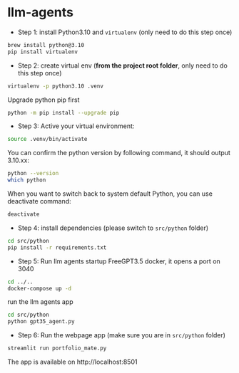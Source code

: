 # llm-agents

- Step 1: install Python3.10 and `virtualenv` (only need to do this step once)
```bash
brew install python@3.10
pip install virtualenv
```

- Step 2: create virtual env (**from the project root folder**, only need to do this step once)
```bash
virtualenv -p python3.10 .venv
```
Upgrade python pip first
```bash
python -m pip install --upgrade pip
```

- Step 3: Active your virtual environment:
```bash
source .venv/bin/activate
```
You can confirm the python version by following command, it should output 3.10.xx:
```bash
python --version
which python
```
When you want to switch back to system default Python, you can use deactivate command:
```bash
deactivate
```

- Step 4: install dependencies (please switch to `src/python` folder)
```bash
cd src/python
pip install -r requirements.txt
```

- Step 5: Run llm agents 
startup FreeGPT3.5 docker, it opens a port on 3040 
```bash
cd ../..
docker-compose up -d
```
run the llm agents app
```bash
cd src/python
python gpt35_agent.py
```

- Step 6: Run the webpage app (make sure you are in `src/python` folder)
```bash
streamlit run portfolio_mate.py
```
The app is available on http://localhost:8501